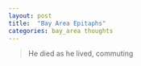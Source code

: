 ```yaml
---
layout: post
title:  "Bay Area Epitaphs"
categories: bay_area thoughts
---
```


> He died as he lived, commuting
